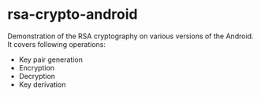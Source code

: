 # rsa-crypto-android

Demonstration of the RSA cryptography on various versions of the Android.
It covers following operations:

 - Key pair generation
 - Encryption
 - Decryption
 - Key derivation
 

